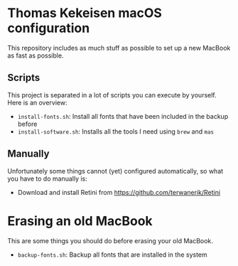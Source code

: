 # Thomas Kekeisen macOS configuration

This repository includes as much stuff as possible to set up a new MacBook as fast as possible.

## Scripts

This project is separated in a lot of scripts you can execute by yourself.
Here is an overview:

* `install-fonts.sh`:    Install all fonts that have been included in the backup before
* `install-software.sh`: Installs all the tools I need using `brew` and `mas`


## Manually

Unfortunately some things cannot (yet) configured automatically, 
so what you have to do manually is:

* Download and install Retini from https://github.com/terwanerik/Retini


# Erasing an old MacBook

This are some things you should do before erasing your old MacBook.

* `backup-fonts.sh`:    Backup all fonts that are installed in the system